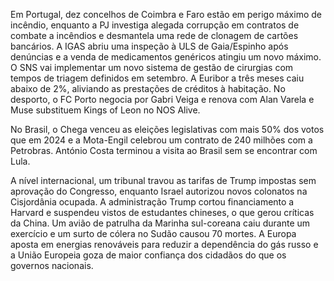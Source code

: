Em Portugal, dez concelhos de Coimbra e Faro estão em perigo máximo de incêndio, enquanto a PJ investiga alegada corrupção em contratos de combate a incêndios e desmantela uma rede de clonagem de cartões bancários. A IGAS abriu uma inspeção à ULS de Gaia/Espinho após denúncias e a venda de medicamentos genéricos atingiu um novo máximo. O SNS vai implementar um novo sistema de gestão de cirurgias com tempos de triagem definidos em setembro. A Euribor a três meses caiu abaixo de 2%, aliviando as prestações de créditos à habitação. No desporto, o FC Porto negocia por Gabri Veiga e renova com Alan Varela e Muse substituem Kings of Leon no NOS Alive.

No Brasil, o Chega venceu as eleições legislativas com mais 50% dos votos que em 2024 e a Mota-Engil celebrou um contrato de 240 milhões com a Petrobras. António Costa terminou a visita ao Brasil sem se encontrar com Lula.

A nível internacional, um tribunal travou as tarifas de Trump impostas sem aprovação do Congresso, enquanto Israel autorizou novos colonatos na Cisjordânia ocupada. A administração Trump cortou financiamento a Harvard e suspendeu vistos de estudantes chineses, o que gerou críticas da China. Um avião de patrulha da Marinha sul-coreana caiu durante um exercício e um surto de cólera no Sudão causou 70 mortes. A Europa aposta em energias renováveis para reduzir a dependência do gás russo e a União Europeia goza de maior confiança dos cidadãos do que os governos nacionais.